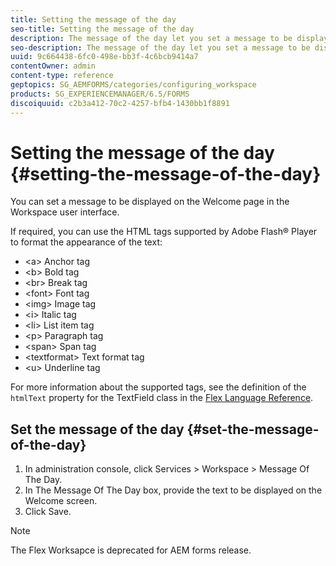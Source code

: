 ```yaml
---
title: Setting the message of the day
seo-title: Setting the message of the day
description: The message of the day let you set a message to be displayed on the Welcome page in the Workspace user interface.
seo-description: The message of the day let you set a message to be displayed on the Welcome page in the Workspace user interface.
uuid: 9c664438-6fc0-498e-bb3f-4c6bcb9414a7
contentOwner: admin
content-type: reference
geptopics: SG_AEMFORMS/categories/configuring_workspace
products: SG_EXPERIENCEMANAGER/6.5/FORMS
discoiquuid: c2b3a412-70c2-4257-bfb4-1430bb1f8891
---
```


# Setting the message of the day {#setting-the-message-of-the-day}

You can set a message to be displayed on the Welcome page in the Workspace user interface.

If required, you can use the HTML tags supported by Adobe Flash® Player to format the appearance of the text:

* &lt;a&gt; Anchor tag
* &lt;b&gt; Bold tag
* &lt;br&gt; Break tag
* &lt;font&gt; Font tag
* &lt;img&gt; Image tag
* &lt;i&gt; Italic tag
* &lt;li&gt; List item tag
* &lt;p&gt; Paragraph tag
* &lt;span&gt; Span tag
* &lt;textformat&gt; Text format tag
* &lt;u&gt; Underline tag

For more information about the supported tags, see the definition of the `htmlText` property for the TextField class in the [Flex Language Reference](https://www.adobe.com/support/documentation/en/flex/).

## Set the message of the day {#set-the-message-of-the-day}

1. In administration console, click Services &gt; Workspace &gt; Message Of The Day.
1. In The Message Of The Day box, provide the text to be displayed on the Welcome screen.
1. Click Save.

>[!NOTE]
>
>The Flex Worksapce is deprecated for AEM forms release.

